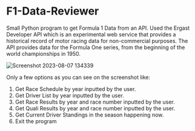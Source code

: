 # F1-Data-Reviewer
Small Python program to get Formula 1 Data from an API.
Used the Ergast Developer API which is an experimental web service that provides a historical record of motor racing data for non-commercial purposes. 
The API provides data for the Formula One series, from the beginning of the world championships in 1950.

![Screenshot 2023-08-07 134339](https://github.com/Zytexx/F1-Data-Reviewer/assets/105304254/ba21eed4-5c03-4781-b347-e137de49394b)

Only a few options as you can see on the screenshot like: 
1. Get Race Schedule by year inputted by the user.
2. Get Driver List by year inputted by the user.
3. Get Race Results by year and race number inputted by the user.
4. Get Quali Results by year and race number inputted by the user.
5. Get Current Driver Standings in the season happening now.
6. Exit the program
